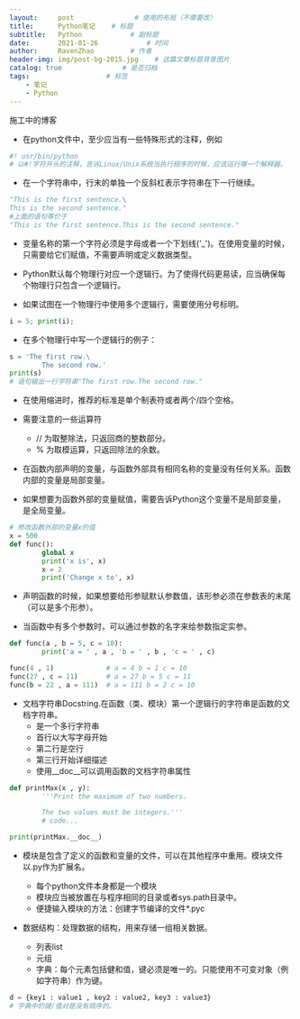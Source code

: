 ```yaml
---
layout:     post               # 使用的布局（不需要改）
title:      Python笔记    # 标题 
subtitle:   Python            # 副标题
date:       2021-01-26			  # 时间
author:     RavenZhao         # 作者
header-img: img/post-bg-2015.jpg 	# 这篇文章标题背景图片
catalog: true 				# 是否归档
tags:					# 标签
    - 笔记
    - Python
---
```

施工中的博客

- 在python文件中，至少应当有一些特殊形式的注释，例如

``` Python
#! usr/bin/python
# 以#!字符开头的注释，告诉Linux/Unix系统当执行程序的时候，应该运行哪一个解释器。
```

- 在一个字符串中，行末的单独一个反斜杠表示字符串在下一行继续。

```Python
"This is the first sentence.\
This is the second sentence."
#上面的语句等价于
"This is the first sentence.This is the second sentence."
```

- 变量名称的第一个字符必须是字母或者一个下划线('_')。在使用变量的时候，只需要给它们赋值，不需要声明或定义数据类型。

- Python默认每个物理行对应一个逻辑行。为了使得代码更易读，应当确保每个物理行只包含一个逻辑行。

- 如果试图在一个物理行中使用多个逻辑行，需要使用分号标明。

```Python
i = 5; print(i);
```

- 在多个物理行中写一个逻辑行的例子：

```Python
s = 'The first row.\
        The second row.'
print(s)
# 语句输出一行字符串"The first row.The second row."
```

- 在使用缩进时，推荐的标准是单个制表符或者两个/四个空格。

- 需要注意的一些运算符
  - //    为取整除法，只返回商的整数部分。
  - %     为取模运算，只返回除法的余数。

- 在函数内部声明的变量，与函数外部具有相同名称的变量没有任何关系。函数内部的变量是局部变量。
- 如果想要为函数外部的变量赋值，需要告诉Python这个变量不是局部变量，是全局变量。

```Python
# 修改函数外部的变量x的值
x = 500
def func():
        global x
        print('x is', x)
        x = 2
        print('Change x to', x)
```

- 声明函数的时候，如果想要给形参赋默认参数值，该形参必须在参数表的末尾（可以是多个形参）。

- 当函数中有多个参数时，可以通过参数的名字来给参数指定实参。

```Python
def func(a , b = 5, c = 10):
        print('a = ' , a , 'b = ' , b , 'c = ' , c)

func(4 , 1)             # a = 4 b = 1 c = 10
func(27 , c = 11)       # a = 27 b = 5 c = 11
func(b = 22 , a = 111)  # a = 111 b = 2 c = 10
```

- 文档字符串Docstring.在函数（类、模块）第一个逻辑行的字符串是函数的文档字符串。
  - 是一个多行字符串
  - 首行以大写字母开始
  - 第二行是空行
  - 第三行开始详细描述
  - 使用__doc__可以调用函数的文档字符串属性

```Python
def printMax(x , y):
        '''Print the maximum of two numbers.

        The two values must be integers.'''
        # code...

print(printMax.__doc__)
```

- 模块是包含了定义的函数和变量的文件，可以在其他程序中重用。模块文件以.py作为扩展名。
  - 每个python文件本身都是一个模块
  - 模块应当被放置在与程序相同的目录或者sys.path目录中。
  - 便捷输入模块的方法：创建字节编译的文件*.pyc

- 数据结构：处理数据的结构，用来存储一组相关数据。
  - 列表list
  - 元组
  - 字典：每个元素包括健和值，键必须是唯一的。只能使用不可变对象（例如字符串）作为键。

```Python
d = {key1 : value1 , key2 : value2, key3 : value3}
# 字典中的键/值对是没有顺序的。
```
